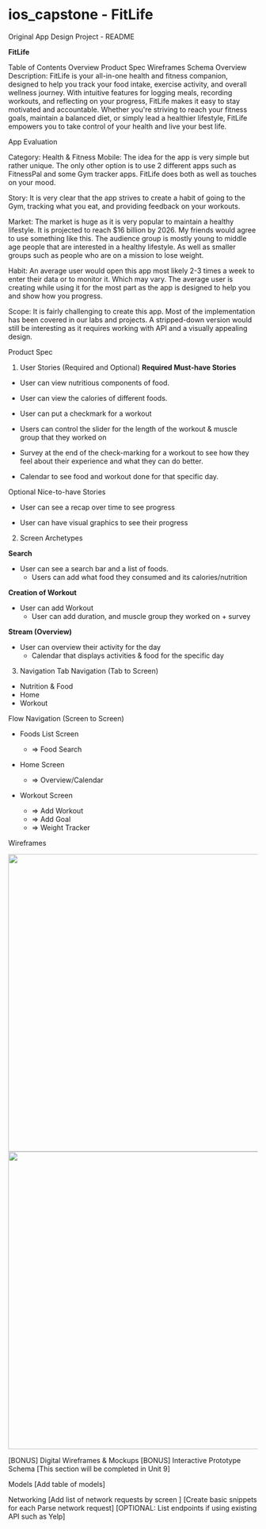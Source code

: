 # ios_capstone - FitLife

Original App Design Project - README

**FitLife**

Table of Contents
Overview
Product Spec
Wireframes
Schema
Overview
Description: FitLife is your all-in-one health and fitness companion, designed to help you track your food intake, exercise activity, and overall wellness journey. With intuitive features for logging meals, recording workouts, and reflecting on your progress, FitLife makes it easy to stay motivated and accountable. Whether you're striving to reach your fitness goals, maintain a balanced diet, or simply lead a healthier lifestyle, FitLife empowers you to take control of your health and live your best life.

App Evaluation

Category: Health & Fitness
Mobile: The idea for the app is very simple but rather unique. The only other option is to use 2 different apps such as FitnessPal and some Gym tracker apps. FitLife does both as well as touches on your mood.

Story: It is very clear that the app strives to create a habit of going to the Gym, tracking what you eat, and providing feedback on your workouts.

Market: The market is huge as it is very popular to maintain a healthy lifestyle. It is projected to reach $16 billion by 2026. My friends would agree to use something like this. The audience group is mostly young to middle age people that are interested in a healthy lifestyle. As well as smaller groups such as people who are on a mission to lose weight.

Habit: An average user would open this app most likely 2-3 times a week to enter their data or to monitor it. Which may vary. The average user is creating while using it for the most part as the app is designed to help you and show how you progress.

Scope: It is fairly challenging to create this app. Most of the implementation has been covered in our labs and projects. A stripped-down version would still be interesting as it requires working with API and a visually appealing design.

Product Spec
1. User Stories (Required and Optional)
**Required Must-have Stories**

*  User can view nutritious components of food.

*  User can view the calories of different foods.

*  User can put a checkmark for a workout
*  Users can control the slider for the length of the workout & muscle group that they worked on

*  Survey at the end of the check-marking for a workout to see how they feel about their experience and what they can do better.

* Calendar to see food and workout done for that specific day.

Optional Nice-to-have Stories

* User can see a recap over time to see progress

* User can have visual graphics to see their progress



2. Screen Archetypes

**Search**
* User can see a search bar and a list of foods.
    * Users can add what food they consumed and its calories/nutrition

**Creation of Workout**
* User can add Workout
    * User can add duration, and muscle group they worked on + survey  

**Stream (Overview)**
* User can overview their activity for the day
    * Calendar that displays activities & food for the specific day


3. Navigation
Tab Navigation (Tab to Screen)

* Nutrition & Food
* Home
* Workout

Flow Navigation (Screen to Screen)

* Foods List Screen
    * => Food Search

* Home Screen
   * => Overview/Calendar

* Workout Screen
    * => Add Workout
    * => Add Goal
    * => Weight Tracker
     
Wireframes

<img src="https://i.imgur.com/9gsoRR1.jpg" width=600>
<img src="https://i.imgur.com/sg1tJ16.jpg" width=600>


[BONUS] Digital Wireframes & Mockups
[BONUS] Interactive Prototype
Schema
[This section will be completed in Unit 9]

Models
[Add table of models]

Networking
[Add list of network requests by screen ]
[Create basic snippets for each Parse network request]
[OPTIONAL: List endpoints if using existing API such as Yelp]
